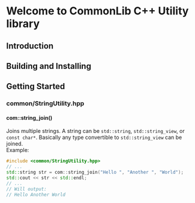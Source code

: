 # Welcome to CommonLib C++ Utility library

## Introduction

## Building and Installing

## Getting Started
### common/StringUtility.hpp
#### com::string_join()
Joins multiple strings. A string can be `std::string`, `std::string_view`, or `const char*`. Basically any type convertible to `std::string_view` can be joined.  
Example:
```cpp
#include <common/StringUtility.hpp>
// ...
std::string str = com::string_join("Hello ", "Another ", "World");
std::cout << str << std::endl;
// ...
// Will output:
// Hello Another World
```
